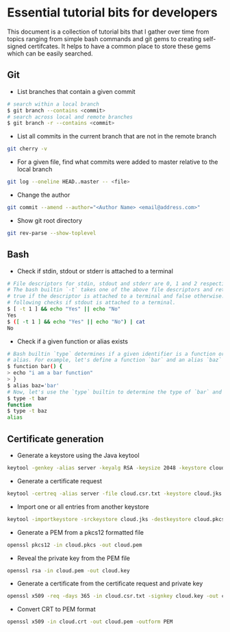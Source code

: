 # Essential tutorial bits for developers
This document is a collection of tutorial bits that I gather over time from
topics ranging from simple bash commands and git gems to creating self-signed
certifcates. It helps to have a common place to store these gems which can be
easily searched.

## Git
- List branches that contain a given commit
```bash
# search within a local branch
$ git branch --contains <commit>
# search across local and remote branches
$ git branch -r --contains <commit>
```

- List all commits in the current branch that are not in the remote branch
```bash
git cherry -v
```

- For a given file, find what commits were added to master relative to the local
  branch
```bash
git log --oneline HEAD..master -- <file>
```

- Change the author
```bash
git commit --amend --author="<Author Name> <email@address.com>"
```

- Show git root directory
```bash
git rev-parse --show-toplevel
```
## Bash
- Check if stdin, stdout or stderr is attached to a terminal
```bash
# File descriptors for stdin, stdout and stderr are 0, 1 and 2 respectively.
# The bash builtin `-t` takes one of the above file descriptors and returns
# true if the descriptor is attached to a terminal and false otherwise. The
# following checks if stdout is attached to a terminal.
$ [ -t 1 ] && echo "Yes" || echo "No"
Yes
$ ([ -t 1 ] && echo "Yes" || echo "No") | cat
No
```
- Check if a given function or alias exists
```bash
# Bash builtin `type` determines if a given identifier is a function or an
# alias. For example, let's define a function `bar` and an alias `baz`
$ function bar() {
> echo "i am a bar function"
> }
$ alias baz='bar'
# Now, let's use the `type` builtin to determine the type of `bar` and `baz`
$ type -t bar
function
$ type -t baz
alias
```

## Certificate generation
- Generate a keystore using the Java keytool
```bash
keytool -genkey -alias server -keyalg RSA -keysize 2048 -keystore cloud.jks
```
- Generate a certificate request
```bash
keytool -certreq -alias server -file cloud.csr.txt -keystore cloud.jks
```
- Import one or all entries from another keystore
```bash
keytool -importkeystore -srckeystore cloud.jks -destkeystore cloud.pkcs -srcstoretype JKS  -deststoretype PKCS12
```
- Generate a PEM from a pkcs12 formatted file
```bash
openssl pkcs12 -in cloud.pkcs -out cloud.pem
```
- Reveal the private key from the PEM file
```bash
openssl rsa -in cloud.pem -out cloud.key
```
- Generate a certificate from the certificate request and private key
```bash
openssl x509 -req -days 365 -in cloud.csr.txt -signkey cloud.key -out cloud.crt
```
- Convert CRT to PEM format
```bash
openssl x509 -in cloud.crt -out cloud.pem -outform PEM
```
